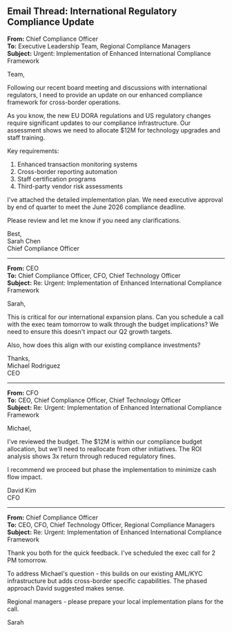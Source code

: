 ## Email Thread: International Regulatory Compliance Update

**From:** Chief Compliance Officer  
**To:** Executive Leadership Team, Regional Compliance Managers  
**Subject:** Urgent: Implementation of Enhanced International Compliance Framework  

Team,

Following our recent board meeting and discussions with international regulators, I need to provide an update on our enhanced compliance framework for cross-border operations.

As you know, the new EU DORA regulations and US regulatory changes require significant updates to our compliance infrastructure. Our assessment shows we need to allocate $12M for technology upgrades and staff training.

Key requirements:
1. Enhanced transaction monitoring systems
2. Cross-border reporting automation  
3. Staff certification programs
4. Third-party vendor risk assessments

I've attached the detailed implementation plan. We need executive approval by end of quarter to meet the June 2026 compliance deadline.

Please review and let me know if you need any clarifications.

Best,  
Sarah Chen  
Chief Compliance Officer  

---

**From:** CEO  
**To:** Chief Compliance Officer, CFO, Chief Technology Officer  
**Subject:** Re: Urgent: Implementation of Enhanced International Compliance Framework  

Sarah,

This is critical for our international expansion plans. Can you schedule a call with the exec team tomorrow to walk through the budget implications? We need to ensure this doesn't impact our Q2 growth targets.

Also, how does this align with our existing compliance investments?

Thanks,  
Michael Rodriguez  
CEO  

---

**From:** CFO  
**To:** CEO, Chief Compliance Officer, Chief Technology Officer  
**Subject:** Re: Urgent: Implementation of Enhanced International Compliance Framework  

Michael,

I've reviewed the budget. The $12M is within our compliance budget allocation, but we'll need to reallocate from other initiatives. The ROI analysis shows 3x return through reduced regulatory fines.

I recommend we proceed but phase the implementation to minimize cash flow impact.

David Kim  
CFO  

---

**From:** Chief Compliance Officer  
**To:** CEO, CFO, Chief Technology Officer, Regional Compliance Managers  
**Subject:** Re: Urgent: Implementation of Enhanced International Compliance Framework  

Thank you both for the quick feedback. I've scheduled the exec call for 2 PM tomorrow.

To address Michael's question - this builds on our existing AML/KYC infrastructure but adds cross-border specific capabilities. The phased approach David suggested makes sense.

Regional managers - please prepare your local implementation plans for the call.

Sarah